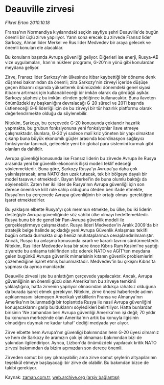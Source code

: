 # Deauville zirvesi

*Fikret Ertan 2010.10.18*

<td class="news-spot">
<p>Fransa'nın Normandiya kıyılarındaki seçkin sayfiye şehri Deauville'de bugün önemli bir üçlü zirve yapılıyor. Yarın sona erecek bu zirvede Fransız lider Sarkozy, Alman lider Merkel ve Rus lider Medvedev bir araya gelecek ve önemli konuları ele alacaklar.</p>
<p><p>Bu konuların başında Avrupa güvenliği geliyor. Diğerleri ise enerji, Rusya-AB vize uygulamaları, İran'ın nükleer programı, G-20'nin yönü gibi konulardan meydana geliyor.
<p>Zirve, Fransız lider Sarkozy'nin ülkesinde itibar kaybettiği bir döneme denk düşmesi bakımından da önemli; zira Sarkozy'nin zirveyi içeride düşüşe geçen itibarını dışarıda yükselterek önümüzdeki dönemdeki genel siyasi itibarını artırmak için kullanabileceği bir imkân olarak da gördüğü aşikâr. Sarkozy şüphesiz bu imkânı elinden geldiğince kullanacaktır. Buna ilaveten önümüzdeki ay başkanlığını devralacağı G-20 süreci ve 2011 başında üstleneceği G-8 liderliği için de bu zirveyi bir tür hazırlık platformu olarak değerlendirmekte olduğu da söylenebilir.
<p>Nitekim, Sarkozy, bu çerçevede G-20 konusunda çoktandır hazırlık yapmakta, bu grubun fonksiyonuna yeni fonksiyonlar ilave etmeye çalışmaktadır. Bunlara, G-20'yi sadece malî kriz yöneten bir yapı olmaktan çıkarıp buna büyük ekonomik güçler arasında koordinasyon sağlayıcı fonksiyonlar tanımak, gelecekte yeni bir global para sistemini kurmak gibi olanları da dahildir.
<p>Avrupa güvenliği konusunda ise Fransız liderin bu zirvede Avrupa ile Rusya arasında yeni bir güvenlik-ekonomik ilişki modeli teklif edeceği söylenmektedir. Buna göre, Sarkozy Rusya'yı Avrupa'ya daha çok yakınlaştıracak; ama NATO'dan uzak tutacak, tek bir bölgeye dayalı bir model tasavvur etmektedir. Bayan Merkel'in de buna olumlu baktığı da söylenebilir. Zaten her iki lider de Rusya'nın Avrupa güvenliği için son derece önemli ve kilit role sahip olduğunu öteden beri ifade etmekte, Rusya'nın bu çerçevede Avrupa güvenliğinin bir ortağı olması gerektiğine işaret etmektedirler.
<p>Bu yaklaşım elbette Rusya'yı çok memnun etmekte, bu ülke, bu iki liderin desteğiyle Avrupa güvenliğinde söz sahibi ülke olmayı hedeflemektedir. Rusya bunu bir de genel bir Pan-Avrupa güvenlik modeli ile gerçekleştirmeye çalışmaktadır. Rusya lideri Medvedev'in Aralık 2009'da bir stratejik belge halinde açıkladığı yeni Avrupa Güvenlik Anlaşması teklifi bugün ortada durmakta olup henüz muhataplarınca cevaplandırılmamıştır. Ancak, Rusya bu anlaşma konusunda ısrarlı ve kararlı tavrını sürdürmektedir. Nitekim, Rus lider Medvedev kısa bir süre önce Kıbrıs Rum Kesimi'ne yaptığı ziyarette bu anlaşma teklifinden söz ederek NATO ve AGİT'ten meydana gelen bugünkü Avrupa güvenlik mimarisinin kıtanın güvenlik problemlerini çözemediğine işaret etmiş bulunmaktadır. Medvedev'in bu çıkışını Kıbrıs'ta yapması da ayrıca manidardır.
<p>Deauville zirvesi işte bu anlattığım çerçevede yapılacaktır. Ancak, Avrupa güvenliğinin en önemli gücü olan Amerika'nın bu zirveye temkinli yaklaştığına, hatta zirvenin yapılıyor olmasından oldukça rahatsız olduğuna da burada işaret etmek gerekiyor. Nitekim, zirve öncesi haberlerde adının açıklanmasını istemeyen Amerikalı yetkililerin Fransa ve Almanya'nın Amerika'nın bulunmadığı bir toplantıda Rusya ile nasıl Avrupa güvenliğini konuşacaklarını garip bulduklarını söyledikleri belirtiliyor. Hatta bunlardan birisinin 'Ne zamandan beri Avrupa güvenliği Amerika'nın işi değil; 70 yıldır bu konunun merkezinde olan Amerika'nın artık bu konuyla ilgisinin olmadığını duymak ne kadar tuhaf' dediği medyada yer alıyor.
<p>Zirve elbette hem Avrupa'nın güvenliği bakımından hem G-20 üyesi olmamız ve hem de Sarkozy ile aramızın çok iyi olmaması bakımından bizi de yakından ilgilendiriyor. Ayrıca, Lizbon'da önümüzdeki yapılacak kritik NATO zirvesi bakımından da bizim açımızdan son derece önemli.
<p>Zirveden somut bir şey çıkmayabilir; ama zirve somut şeylerin altyapılarının teşekkül etmeye başlayacağı bir zirve de olabilir. Bu bakımdan bizce de takibi gerekiyor. </p>
<a href="http://web.archive.org/web/20101201021256/mailto:f.ertan@zaman.com.tr">
</a></p></p></p></p></p></p></p></p></td>

Kaynak: [zaman.com.tr](http://zaman.com.tr/yazar.do?yazino=1041630), [web.archive.org (arşiv bağlantısı)](http://web.archive.org/web/20101201021256/http://zaman.com.tr/yazar.do?yazino=1041630)
